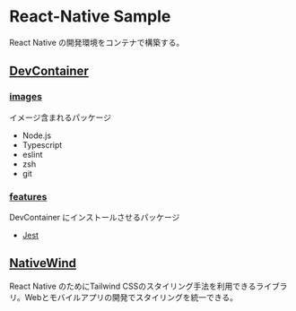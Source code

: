 # React-Native Sample

React Native の開発環境をコンテナで構築する。

## [DevContainer](https://code.visualstudio.com/docs/devcontainers/containers)

### [images](https://hub.docker.com/r/microsoft/devcontainers-typescript-node)

イメージ含まれるパッケージ

- Node.js
- Typescript
- eslint
- zsh
- git

### [features](https://containers.dev/features)

DevContainer にインストールさせるパッケージ

- [Jest](https://github.com/devcontainers-extra/features/tree/main/src/jest)


## [NativeWind](https://www.nativewind.dev/)

React Native のためにTailwind CSSのスタイリング手法を利用できるライブラリ。Webとモバイルアプリの開発でスタイリングを統一できる。
